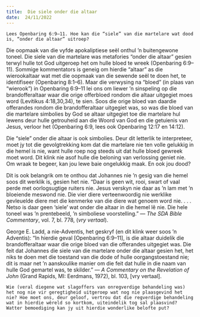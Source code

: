 ```yaml
---
title:  Die siele onder die altaar
date:  24/11/2022
---
```


`Lees Openbaring 6:9–11. Hoe kan die “siele” van die martelare wat dood is, “onder die altaar” uitroep?`

Die oopmaak van die vyfde apokaliptiese seël onthul ’n buitengewone toneel. Die siele van die martelare was metafories “onder die altaar” gesien terwyl hulle tot God uitgeroep het om hulle bloed te wreek (Openbaring 6:9–11). Sommige kommentators is geneig om hierdie “altaar” as die wierookaltaar wat met die oopmaak van die sewende seël te doen het, te identifiseer (Openbaring 8:1–6). Maar die verwysing na “bloed” (in plaas van “wierook”) in Openbaring 6:9–11 lei ons om liewer ’n sinspeling op die brandofferaltaar waar die orige offerbloed rondom die altaar uitgegiet moes word (Levítikus 4:18,30,34), te sien. Soos die orige bloed van daardie offerandes rondom die brandofferaltaar uitgegiet was, so was die bloed van die martelare simbolies by God se altaar uitgegiet toe die martelare hul lewens deur hulle getrouheid aan die Woord van God en die getuienis van Jesus, verloor het (Openbaring 6:9, lees ook Openbaring 12:17 en 14:12).

Die “siele” onder die altaar is ook simbolies.  Deur dit letterlik te interpreteer, moet jy tot die gevolgtrekking kom dat die martelare nie ten volle gelukkig in die hemel is nie, want hulle roep nog steeds uit dat hulle bloed gewreek moet word. Dit klink nie asof hulle die beloning van verlossing geniet nie. Om wraak te begeer, kan jou lewe baie ongelukkig maak. En ook jou dood?

Dit is ook belangrik om te onthou dat Johannes nie ’n gesig van die hemel soos dit werklik is, gesien het nie. “Daar is geen wit, rooi, swart of vaal perde met oorlogsugtige ruiters nie. Jesus verskyn nie daar as ’n lam met ’n bloeiende meswond nie. Die vier diere verteenwoordig nie werklike gevleuelde diere met die kenmerke van die diere wat genoem word nie. . . .  Netso is daar geen ‘siele’ wat onder die altaar in die hemel lê nie. Die hele toneel was ’n prentebeeld, ’n simboliese voorstelling.” — _The SDA Bible Commentary_, vol. 7, bl. 778, (_vry vertaal_).

George E. Ladd, a nie-Adventis, het geskryf (en dit klink weer soos ’n Adventis): “In hierdie geval [Openbaring 6:9–11], is die altaar duidelik die brandofferaltaar waar die orige bloed van die offerandes uitgegiet was. Die feit dat Johannes die siele van die martelare onder die altaar gesien het, het niks te doen met die toestand van die dode of hulle oorgangstoestand nie; dit is maar net ’n aanskoulike manier om die feit dat hulle in die naam van hulle God gemartel was, te skilder.” — _A Commentary on the Revelation of John_ (Grand Rapids, MI: Eerdmans, 1972), bl. 103, [vry vertaal].

`Wie (veral diegene wat slagoffers van onregverdige behandeling was) het nog nie vir geregtigheid uitgeroep wat nog nie plaasgevind het nie? Hoe moet ons, deur geloof, vertrou dat die regverdige behandeling wat in hierdie wêreld so kortkom, uiteindelik tog sal plaasvind? Watter bemoediging kan jy uit hierdie wonderlike belofte put?`